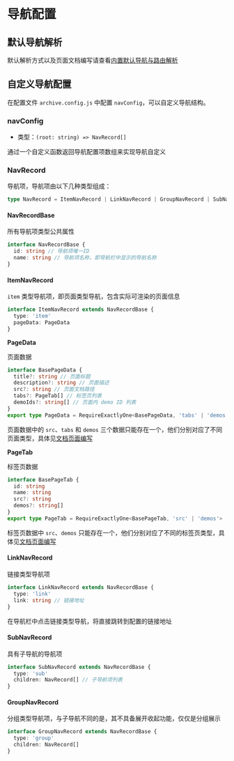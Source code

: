 # 导航配置

## 默认导航解析

默认解析方式以及页面文档编写请查看[内置默认导航与路由解析](/guide/introdoction/DefaultNav/)

## 自定义导航配置

在配置文件 `archive.config.js` 中配置 `navConfig`，可以自定义导航结构。

### navConfig

- 类型：`(root: string) => NavRecord[]`

通过一个自定义函数返回导航配置项数组来实现导航自定义

### NavRecord

导航项，导航项由以下几种类型组成：

```ts
type NavRecord = ItemNavRecord | LinkNavRecord | GroupNavRecord | SubNavRecord
```

#### NavRecordBase

所有导航项类型公共属性

```ts
interface NavRecordBase {
  id: string // 导航项唯一ID
  name: string // 导航项名称，即导航栏中显示的导航名称
}
```

#### ItemNavRecord

`item` 类型导航项，即页面类型导航，包含实际可渲染的页面信息

```ts
interface ItemNavRecord extends NavRecordBase {
  type: 'item'
  pageData: PageData
}
```

__PageData__

页面数据

```ts
interface BasePageData {
  title?: string // 页面标题
  description?: string // 页面描述
  src?: string // 页面文档路径
  tabs?: PageTab[] // 标签页列表
  demoIds?: string[] // 页面内 demo ID 列表
}
export type PageData = RequireExactlyOne<BasePageData, 'tabs' | 'demos' | 'src'>
```

页面数据中的 `src`、`tabs` 和 `demos` 三个数据只能存在一个，他们分别对应了不同页面类型，具体见[文档页面编写](/guide/documents/page/Brief/)

__PageTab__

标签页数据

```ts
interface BasePageTab {
  id: string
  name: string
  src?: string
  demos?: string[]
}
export type PageTab = RequireExactlyOne<BasePageTab, 'src' | 'demos'>
```

标签页数据中 `src`、`demos` 只能存在一个，他们分别对应了不同的标签页类型，具体见[文档页面编写](/guide/documents/page/Brief/)

#### LinkNavRecord

链接类型导航项

```ts
interface LinkNavRecord extends NavRecordBase {
  type: 'link'
  link: string // 链接地址
}
```

在导航栏中点击链接类型导航，将直接跳转到配置的链接地址

#### SubNavRecord

具有子导航的导航项

```ts
interface SubNavRecord extends NavRecordBase {
  type: 'sub'
  children: NavRecord[] // 子导航项列表
}
```

#### GroupNavRecord

分组类型导航项，与子导航不同的是，其不具备展开收起功能，仅仅是分组展示

```ts
interface GroupNavRecord extends NavRecordBase {
  type: 'group'
  children: NavRecord[]
}
```

<!-- ## 导航配置处理相关工具函数

`navConfig` 函数的设计确保了导航配置的高度灵活性，但解析得到期望的导航列表通常还是需要大量的脚本处理。为了优化这部分使用体验，Idux Archive 暴露了相关的工具函数，如下：

// TODO -->